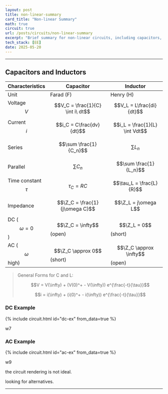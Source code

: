 ```yaml
---
layout: post
title: non-linear-summary
card_title: "Non-linear Summary"
math: true
circuit: true
url: /posts/circuits/non-linear-summary
excerpt: "Brief summary for non-linear circuits, including capacitors, inductors, and AC sources."
tech_stack: [EE]
date: 2025-05-20
---
```


***

## Capacitors and Inductors

| Characteristics | Capacitor                        | Inductor                       |
|-----------------|----------------------------------|--------------------------------|
| Unit            | Farad (F)                        | Henry (H)                      |
| Voltage $$V$$   | $$V_C = \frac{1}{C} \int i\ dt$$ | $$V_L = L\frac{di}{dt}$$       |
| Current $$i$$   | $$i_C = C\frac{dv}{dt}$$         | $$i_L = \frac{1}{L} \int Vdt$$ |
| Series          | $$\sum \frac{1}{C_n}$$           | $$\sum L_n$$                   |
| Parallel        | $$\sum C_n$$                     | $$\sum \frac{1}{L_n}$$         |
| Time constant $$\tau$$ | $$\tau_C = RC$$           | $$\tau_L = \frac{L}{R}$$       |
| Impedance       | $$\Z_C = \frac{1}{j\omega C}$$   | $$\Z_L = j\omega L$$           |
| DC ($$\omega = 0$$)  | $$\Z_C = \infty$$ (open)    | $$\Z_L = 0$$ (short)           |
| AC ($$\omega$$ high) | $$\Z_C \approx 0$$ (short)  | $$\Z_C \approx \infty$$ (open) |

> General Forms for C and L:
>
> $$V = V(\infty) + (V(0)^+ - V(\infty)) e^{\frac{-t}{\tau}}$$
>
> $$i = i(\infty) + (i(0)^+ - i(\infty)) e^{\frac{-t}{\tau}}$$

### DC Example

{% include circuit.html id="dc-ex" from_data=true %}

w7

### AC Example

{% include circuit.html id="ac-ex" from_data=true %}

w9

the circuit rendering is not ideal.

looking for alternatives.

***